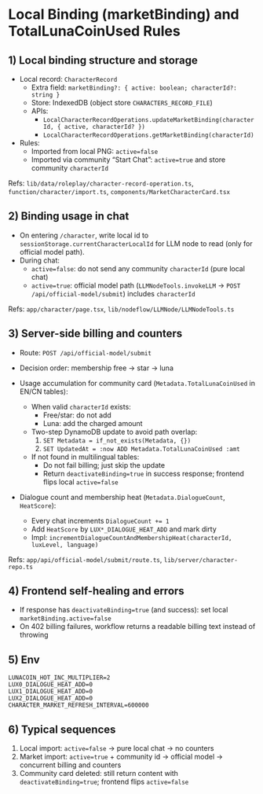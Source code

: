 # Local Binding (marketBinding) and TotalLunaCoinUsed Rules

## 1) Local binding structure and storage
- Local record: `CharacterRecord`
  - Extra field: `marketBinding?: { active: boolean; characterId?: string }`
  - Store: IndexedDB (object store `CHARACTERS_RECORD_FILE`)
  - APIs:
    - `LocalCharacterRecordOperations.updateMarketBinding(characterId, { active, characterId? })`
    - `LocalCharacterRecordOperations.getMarketBinding(characterId)`
- Rules:
  - Imported from local PNG: `active=false`
  - Imported via community “Start Chat”: `active=true` and store community `characterId`

Refs: `lib/data/roleplay/character-record-operation.ts`, `function/character/import.ts`, `components/MarketCharacterCard.tsx`

## 2) Binding usage in chat
- On entering `/character`, write local id to `sessionStorage.currentCharacterLocalId` for LLM node to read (only for official model path).
- During chat:
  - `active=false`: do not send any community `characterId` (pure local chat)
  - `active=true`: official model path (`LLMNodeTools.invokeLLM` → `POST /api/official-model/submit`) includes `characterId`

Refs: `app/character/page.tsx`, `lib/nodeflow/LLMNode/LLMNodeTools.ts`

## 3) Server-side billing and counters
- Route: `POST /api/official-model/submit`
- Decision order: membership free → star → luna
- Usage accumulation for community card (`Metadata.TotalLunaCoinUsed` in EN/CN tables):
  - When valid `characterId` exists:
    - Free/star: do not add
    - Luna: add the charged amount
  - Two-step DynamoDB update to avoid path overlap:
    1) `SET Metadata = if_not_exists(Metadata, {})`
    2) `SET UpdatedAt = :now ADD Metadata.TotalLunaCoinUsed :amt`
  - If not found in multilingual tables:
    - Do not fail billing; just skip the update
    - Return `deactivateBinding=true` in success response; frontend flips local `active=false`

- Dialogue count and membership heat (`Metadata.DialogueCount`, `HeatScore`):
  - Every chat increments `DialogueCount += 1`
  - Add `HeatScore` by `LUX*_DIALOGUE_HEAT_ADD` and mark dirty
  - Impl: `incrementDialogueCountAndMembershipHeat(characterId, luxLevel, language)`

Refs: `app/api/official-model/submit/route.ts`, `lib/server/character-repo.ts`

## 4) Frontend self-healing and errors
- If response has `deactivateBinding=true` (and success): set local `marketBinding.active=false`
- On 402 billing failures, workflow returns a readable billing text instead of throwing

## 5) Env
```
LUNACOIN_HOT_INC_MULTIPLIER=2
LUX0_DIALOGUE_HEAT_ADD=0
LUX1_DIALOGUE_HEAT_ADD=0
LUX2_DIALOGUE_HEAT_ADD=0
CHARACTER_MARKET_REFRESH_INTERVAL=600000
```

## 6) Typical sequences
1) Local import: `active=false` → pure local chat → no counters
2) Market import: `active=true` + community id → official model → concurrent billing and counters
3) Community card deleted: still return content with `deactivateBinding=true`; frontend flips `active=false`
